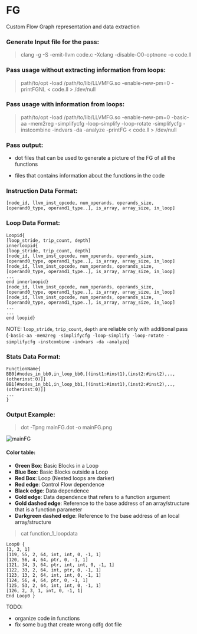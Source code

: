 # FG
Custom Flow Graph representation and data extraction

### Generate Input file for the pass:

> clang -g -S -emit-llvm code.c -Xclang -disable-O0-optnone -o code.ll

### Pass usage without extracting information from loops:

> path/to/opt -load /path/to/lib/LLVMFG.so -enable-new-pm=0 -printFGNL < code.ll > /dev/null

### Pass usage with information from loops:

> path/to/opt -load /path/to/lib/LLVMFG.so -enable-new-pm=0 -basic-aa -mem2reg -simplifycfg -loop-simplify -loop-rotate -simplifycfg -instcombine -indvars -da -analyze -printFG < code.ll > /dev/null

### Pass output:

- dot files that can be used to generate a picture of the FG of all the functions

- files that contains information about the functions in the code


### Instruction Data Format:

`[node_id, llvm_inst_opcode, num_operands, operands_size, [operand0_type, operand1_type..], is_array, array_size, in_loop]`

### Loop Data Format:

```
Loopid{
[loop_stride, trip_count, depth]
innerloopid{
[loop_stride, trip_count, depth]
[node_id, llvm_inst_opcode, num_operands, operands_size, [operand0_type, operand1_type..], is_array, array_size, in_loop]
[node_id, llvm_inst_opcode, num_operands, operands_size, [operand0_type, operand1_type..], is_array, array_size, in_loop]
...
end innerloopid}
[node_id, llvm_inst_opcode, num_operands, operands_size, [operand0_type, operand1_type..], is_array, array_size, in_loop]
[node_id, llvm_inst_opcode, num_operands, operands_size, [operand0_type, operand1_type..], is_array, array_size, in_loop]
...
...
end loopid}
```

NOTE: `loop_stride`, `trip_count`, `depth` are reliable only with additional pass (`-basic-aa -mem2reg -simplifycfg -loop-simplify -loop-rotate -simplifycfg -instcombine -indvars -da -analyze`)

### Stats Data Format:

```
FunctionName{
BB0[#nodes_in_bb0,in_loop_bb0,[(inst1:#inst1),(inst2:#inst2),..,(otherinst:0)]]
BB1[#nodes_in_bb1,in_loop_bb1,[(inst1:#inst1),(inst2:#inst2),..,(otherinst:0)]]
...
}
```

### Output Example: 

> dot -Tpng mainFG.dot -o mainFG.png

![mainFG](https://user-images.githubusercontent.com/26326254/130455742-3fdb5dc6-5a24-435e-bf75-a55116d8c6dc.png)

#### Color table:
- **Green Box**: Basic Blocks in a Loop
- **Blue Box**: Basic Blocks outside a Loop
- **Red Box**: Loop (Nested loops are darker)
- **Red edge**: Control Flow dependence
- **Black edge**: Data dependence
- **Gold edge**: Data dependence that refers to a function argument
- **Gold dashed edge**: Reference to the base address of an array/structure that is a function parameter
- **Darkgreen dashed edge**: Reference to the base address of an local array/structure 


> cat function_1_loopdata

```
Loop0 {
[3, 3, 1]
[119, 55, 2, 64, int, int, 0, -1, 1]
[120, 56, 4, 64, ptr, 0, -1, 1]
[121, 34, 3, 64, ptr, int, int, 0, -1, 1]
[122, 33, 2, 64, int, ptr, 0, -1, 1]
[123, 13, 2, 64, int, int, 0, -1, 1]
[124, 56, 4, 64, ptr, 0, -1, 1]
[125, 53, 2, 64, int, int, 0, -1, 1]
[126, 2, 3, 1, int, 0, -1, 1]
End Loop0 }
```


TODO:
- organize code in functions
- fix some bug that create wrong cdfg dot file